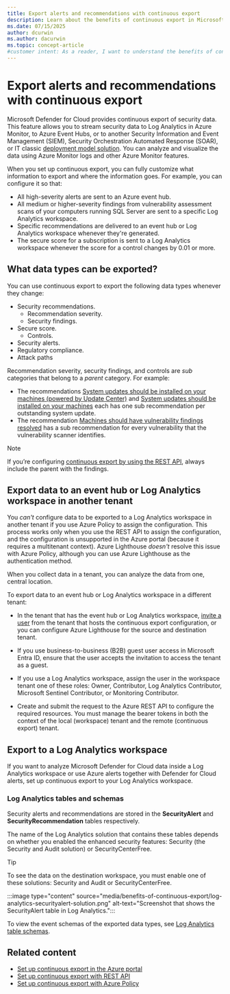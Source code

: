 ```yaml
---
title: Export alerts and recommendations with continuous export
description: Learn about the benefits of continuous export in Microsoft Defender for Cloud. Stream security data to Azure Monitor workspace for analysis and visualization.
ms.date: 07/15/2025
author: dcurwin
ms.author: dacurwin
ms.topic: concept-article
#customer intent: As a reader, I want to understand the benefits of continuous export in Microsoft Defender for Cloud so that I can make informed decisions about implementing it in my organization.
---
```


# Export alerts and recommendations with continuous export

Microsoft Defender for Cloud provides continuous export of security data. This feature allows you to stream security data to Log Analytics in Azure Monitor, to Azure Event Hubs, or to another Security Information and Event Management (SIEM), Security Orchestration Automated Response (SOAR), or IT classic [deployment model solution](export-to-siem.md). You can analyze and visualize the data using Azure Monitor logs and other Azure Monitor features.

When you set up continuous export, you can fully customize what information to export and where the information goes. For example, you can configure it so that:

- All high-severity alerts are sent to an Azure event hub.
- All medium or higher-severity findings from vulnerability assessment scans of your computers running SQL Server are sent to a specific Log Analytics workspace.
- Specific recommendations are delivered to an event hub or Log Analytics workspace whenever they're generated.
- The secure score for a subscription is sent to a Log Analytics workspace whenever the score for a control changes by 0.01 or more.

## What data types can be exported?

You can use continuous export to export the following data types whenever they change:

- Security recommendations.
  - Recommendation severity.
  - Security findings.
- Secure score.
  - Controls.
- Security alerts.
- Regulatory compliance.
- Attack paths

Recommendation severity, security findings, and controls are *sub* categories that belong to a *parent* category. For example:

- The recommendations [System updates should be installed on your machines (powered by Update Center)](https://portal.azure.com/#blade/Microsoft_Azure_Security/RecommendationsBlade/assessmentKey/e1145ab1-eb4f-43d8-911b-36ddf771d13f) and [System updates should be installed on your machines](https://portal.azure.com/#blade/Microsoft_Azure_Security/RecommendationsBlade/assessmentKey/4ab6e3c5-74dd-8b35-9ab9-f61b30875b27) each has one sub recommendation per outstanding system update.
- The recommendation [Machines should have vulnerability findings resolved](https://portal.azure.com/#blade/Microsoft_Azure_Security/RecommendationsBlade/assessmentKey/1195afff-c881-495e-9bc5-1486211ae03f) has a sub recommendation for every vulnerability that the vulnerability scanner identifies.

> [!NOTE]
> If you’re configuring [continuous export by using the REST API](continuous-export-rest-api.md), always include the parent with the findings.

## Export data to an event hub or Log Analytics workspace in another tenant

You *can't* configure data to be exported to a Log Analytics workspace in another tenant if you use Azure Policy to assign the configuration. This process works only when you use the REST API to assign the configuration, and the configuration is unsupported in the Azure portal (because it requires a multitenant context). Azure Lighthouse *doesn't* resolve this issue with Azure Policy, although you can use Azure Lighthouse as the authentication method.

When you collect data in a tenant, you can analyze the data from one, central location.

To export data to an event hub or Log Analytics workspace in a different tenant:

- In the tenant that has the event hub or Log Analytics workspace, [invite a user](/azure/active-directory/external-identities/what-is-b2b#easily-invite-guest-users-from-the-azure-portal) from the tenant that hosts the continuous export configuration, or you can configure Azure Lighthouse for the source and destination tenant.

- If you use business-to-business (B2B) guest user access in Microsoft Entra ID, ensure that the user accepts the invitation to access the tenant as a guest.

- If you use a Log Analytics workspace, assign the user in the workspace tenant one of these roles: Owner, Contributor, Log Analytics Contributor, Microsoft Sentinel Contributor, or Monitoring Contributor.

- Create and submit the request to the Azure REST API to configure the required resources. You must manage the bearer tokens in both the context of the local (workspace) tenant and the remote (continuous export) tenant.

## Export to a Log Analytics workspace

If you want to analyze Microsoft Defender for Cloud data inside a Log Analytics workspace or use Azure alerts together with Defender for Cloud alerts, set up continuous export to your Log Analytics workspace.

### Log Analytics tables and schemas

Security alerts and recommendations are stored in the **SecurityAlert** and **SecurityRecommendation** tables respectively.

The name of the Log Analytics solution that contains these tables depends on whether you enabled the enhanced security features: Security (the Security and Audit solution) or SecurityCenterFree.

> [!TIP]
> To see the data on the destination workspace, you must enable one of these solutions: Security and Audit or SecurityCenterFree.

:::image type="content" source="media/benefits-of-continuous-export/log-analytics-securityalert-solution.png" alt-text="Screenshot that shows the SecurityAlert table in Log Analytics.":::

To view the event schemas of the exported data types, see [Log Analytics table schemas](https://aka.ms/ASCAutomationSchemas).

## Related content

- [Set up continuous export in the Azure portal](continuous-export.md)
- [Set up continuous export with REST API](continuous-export-rest-api.md)
- [Set up continuous export with Azure Policy](continuous-export-azure-policy.md)
